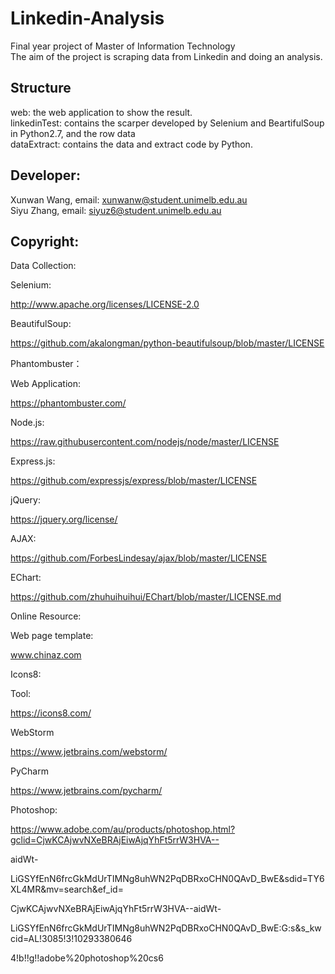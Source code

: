 # Linkedin-Analysis
Final year project of Master of Information Technology             
The aim of the project is scraping data from Linkedin and doing an analysis.
## Structure
web: the web application to show the result.             
linkedinTest: contains the scarper developed by Selenium and BeartifulSoup in Python2.7, and the row data             
dataExtract: contains the data and extract code by Python. 
## Developer:
Xunwan Wang, email: xunwanw@student.unimelb.edu.au              
Siyu Zhang, email: siyuz6@student.unimelb.edu.au  
## Copyright:
Data Collection:

Selenium:

http://www.apache.org/licenses/LICENSE-2.0

BeautifulSoup:

https://github.com/akalongman/python-beautifulsoup/blob/master/LICENSE

Phantombuster：

Web Application:

https://phantombuster.com/

Node.js:

https://raw.githubusercontent.com/nodejs/node/master/LICENSE

Express.js:

https://github.com/expressjs/express/blob/master/LICENSE

jQuery:

https://jquery.org/license/

AJAX:

https://github.com/ForbesLindesay/ajax/blob/master/LICENSE

EChart:

https://github.com/zhuhuihuihui/EChart/blob/master/LICENSE.md

Online Resource:

Web page template:

www.chinaz.com

Icons8:

Tool: 

https://icons8.com/       

WebStorm

https://www.jetbrains.com/webstorm/

PyCharm

https://www.jetbrains.com/pycharm/

Photoshop:

https://www.adobe.com/au/products/photoshop.html?gclid=CjwKCAjwvNXeBRAjEiwAjqYhFt5rrW3HVA--

aidWt-

LiGSYfEnN6frcGkMdUrTIMNg8uhWN2PqDBRxoCHN0QAvD_BwE&sdid=TY6XL4MR&mv=search&ef_id=

CjwKCAjwvNXeBRAjEiwAjqYhFt5rrW3HVA--aidWt-

LiGSYfEnN6frcGkMdUrTIMNg8uhWN2PqDBRxoCHN0QAvD_BwE:G:s&s_kwcid=AL!3085!3!10293380646

4!b!!g!!adobe%20photoshop%20cs6

